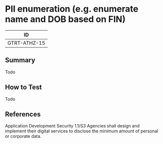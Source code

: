 # PII enumeration (e.g. enumerate name and DOB based on FIN)

|ID          |
|------------|
|GTRT-ATHZ-15|

## Summary

Todo

## How to Test

Todo

## References

Application Development Security 1.1/S3 Agencies shall design and implement their digital services to disclose the minimum amount of personal or corporate data. 